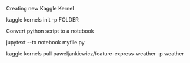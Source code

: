Creating new Kaggle Kernel

kaggle kernels init -p FOLDER

Convert python script to a notebook

jupytext --to notebook myfile.py


kaggle kernels pull paweljankiewicz/feature-express-weather -p weather